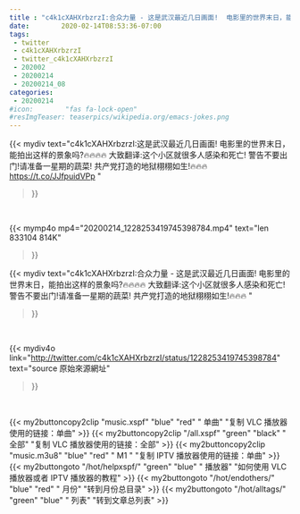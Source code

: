 ```yaml
---
title : "c4k1cXAHXrbzrzI:合众力量 - 这是武汉最近几日画面!  电影里的世界末日，能拍出这样的景象吗?🔥🔥🔥🔥  大致翻译:这个小区就很多人感染和死亡!  警告不要出门!请准备一星期的蔬菜!  共产党打造的地狱栩栩如生!🔥🔥🔥 "
date:        2020-02-14T08:53:36-07:00
tags:
 - twitter
 - c4k1cXAHXrbzrzI
 - twitter_c4k1cXAHXrbzrzI
 - 202002
 - 20200214
 - 20200214_08
categories:
 - 20200214
#icon:        "fas fa-lock-open"
#resImgTeaser: teaserpics/wikipedia.org/emacs-jokes.png
---
```


{{< mydiv text="c4k1cXAHXrbzrzI:这是武汉最近几日画面!  电影里的世界末日，能拍出这样的景象吗?🔥🔥🔥🔥  大致翻译:这个小区就很多人感染和死亡!  警告不要出门!请准备一星期的蔬菜!  共产党打造的地狱栩栩如生!🔥🔥🔥 https://t.co/JJfpuidVPp "
>}}
<br>


{{< mymp4o mp4="20200214_1228253419745398784.mp4"
text="len 833104    814K"
>}}


{{< mydiv text="c4k1cXAHXrbzrzI:合众力量 - 这是武汉最近几日画面!  电影里的世界末日，能拍出这样的景象吗?🔥🔥🔥🔥  大致翻译:这个小区就很多人感染和死亡!  警告不要出门!请准备一星期的蔬菜!  共产党打造的地狱栩栩如生!🔥🔥🔥 "
>}}
<br>

{{< mydiv4o link="http://twitter.com/c4k1cXAHXrbzrzI/status/1228253419745398784"
text="source 原始來源網址"
>}}


<br>



{{< my2buttoncopy2clip "music.xspf"        "blue"   "red"    " 单曲"  "复制 VLC 播放器使用的链接：单曲" >}} {{< my2buttoncopy2clip "/all.xspf"         "green"  "black"  " 全部"  "复制 VLC 播放器使用的链接：全部" >}} {{< my2buttoncopy2clip "music.m3u8"        "blue"   "red"    " M1 "    "复制 IPTV 播放器使用的链接：单曲" >}} {{< my2buttongoto      "/hot/helpxspf/"    "green"  "blue"   " 播放器" "如何使用 VLC 播放器或者 IPTV 播放器的教程" >}} {{< my2buttongoto      "/hot/endothers/"   "blue"   "red"    " 月份"   "转到月份总目录" >}} {{< my2buttongoto      "/hot/alltags/"     "green"  "blue"   " 列表"   "转到文章总列表" >}} 
